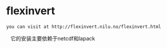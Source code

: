 # flexinvert
    you can visit at http://flexinvert.nilu.no/flexinvert.html
    它的安装主要依赖于netcdf和lapack

